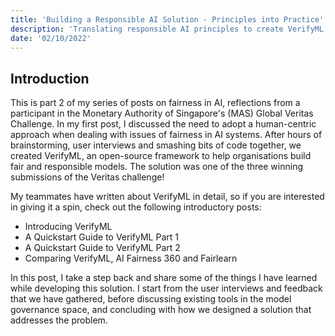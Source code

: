 ```yaml
---
title: 'Building a Responsible AI Solution - Principles into Practice'
description: 'Translating responsible AI principles to create VerifyML. User feedback, design decisions and architecture choices in creating our responsible AI solution.'
date: '02/10/2022'
---
```


## Introduction

This is part 2 of my series of posts on fairness in AI, reflections from a participant in the Monetary Authority of Singapore's (MAS) Global Veritas Challenge. In my first post, I discussed the need to adopt a human-centric approach when dealing with issues of fairness in AI systems. After hours of brainstorming, user interviews and smashing bits of code together, we created VerifyML, an open-source framework to help organisations build fair and responsible models. The solution was one of the three winning submissions of the Veritas challenge!

My teammates have written about VerifyML in detail, so if you are interested in giving it a spin, check out the following introductory posts:

- Introducing VerifyML
- A Quickstart Guide to VerifyML Part 1
- A Quickstart Guide to VerifyML Part 2
- Comparing VerifyML, AI Fairness 360 and Fairlearn

In this post, I take a step back and share some of the things I have learned while developing this solution. I start from the user interviews and feedback that we have gathered, before discussing existing tools in the model governance space, and concluding with how we designed a solution that addresses the problem.
